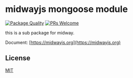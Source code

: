 # midwayjs mongoose module

[![Package Quality](http://npm.packagequality.com/shield/@midwayjs/mongoose.svg)](http://packagequality.com/#?package=@midwayjs/mongoose)
[![PRs Welcome](https://img.shields.io/badge/PRs-welcome-brightgreen.svg)](https://github.com/midwayjs/midway/pulls)

this is a sub package for midway.

Document: [https://midwayjs.org](https://midwayjs.org)

## License

[MIT]((https://github.com/midwayjs/midway/blob/master/LICENSE))
